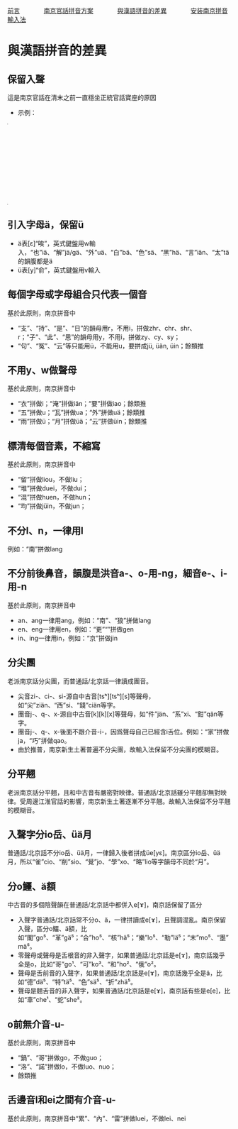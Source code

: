 <tr>
<td><a style="margin-right: 50px;" href="https://uliloewi.github.io/LangJinPinIn/CiwnIwn">前言</a></td>
<td ><a style="margin-right: 50px;" href="https://uliloewi.github.io/LangJinPinIn/PinInFangAng">南京官話拼音方案</a></td>
<td ><a style="margin-right: 50px;" href="https://uliloewi.github.io/LangJinPinIn/LinIwnChaI">與漢語拼音的差異</a></td>
<td ><a style="margin-right: 50px;" href="https://uliloewi.github.io/LangJinPinIn/angzhuangfa">安装南京拼音輸入法</a></td>
</tr>

# 與漢語拼音的差異

## 保留入聲
這是南京官話在清末之前一直穩坐正統官話寶座的原因
- 示例：

<table style="width:1px; white-space:nowrap; text-align:center;">
  <tr>
	<td>調名</td>
    <td>陰平</td>
	<td>陽平</td>
    <td>上</td>
    <td>去</td>
    <td>入</td>
  </tr>
  <tr>
	<td>調值</td>
    <td>31[˧˩]</td>
	<td>13[˩˧]</td>
    <td>212[˨˩˨]</td>
    <td>44[˦˦]</td>
    <td>5[˥]</td>
  </tr>
  <tr>
	<td>例字組一</td>
    <td>i¹ 衣</td>
    <td>i² 移</td>
    <td>i³ 已</td>
    <td>i⁴ 意</td>
	<td>i⁵ 一</td>
  </tr>  
  <tr>
    <td>例字組二</td>
    <td>shr¹ 詩</td>
    <td>shr² 時</td>
    <td>shr³ 使</td>
    <td>shr⁴ 是</td>
	<td>shr⁵ 十</td>
  </tr>
  <tr>
    <td>例字組三</td>
    <td>cä¹ 猜</td>
    <td>cä² 才</td>
    <td>cä³ 踩</td>
    <td>cä⁴ 菜</td>
	<td>cä⁵ 測</td>
  </tr>
   <tr>
	<td>例字組四</td>
    <td>ho¹ 呵</td>
    <td>ho² 河</td>
    <td>ho³ 火</td>
    <td>ho⁴ 貨</td>
	<td>ho⁵ 喝</td>
  </tr> 
</table>


## 引入字母ä，保留ü
- ä表[ɛ]“唉”，英式鍵盤用w輸入，“也”iä、“解”jä/gä、“外”uä、“白”bä、“色”sä、“黑”hä、“言”iän、“太”tä的韻腹都是ä
- ü表[y]“俞”，英式鍵盤用v輸入

## 每個字母或字母組合只代表一個音
基於此原則，南京拼音中
- “支”、“持”、“是”、“日”的韻母用r，不用i，拼做zhr、chr、shr、r；“子”、“此”、“思”的韻母用y，不用i，拼做zy、cy、sy；
- “句”、“冤”、“云”等只能用ü，不能用u，要拼成jü, üän, üin；餘類推

## 不用y、w做聲母
基於此原則，南京拼音中
- “衣”拼做i；“淹”拼做iän；“要”拼做iao；餘類推
- “五”拼做u；“瓦”拼做ua；“外”拼做uä；餘類推
- “雨”拼做ü；“月”拼做üä；“云”拼做üin；餘類推


## 標清每個音素，不縮寫
基於此原則，南京拼音中
- “留”拼做liou，不做liu；
- “堆”拼做duei，不做dui；
- “混”拼做huen，不做hun；
- “均”拼做jüin，不做jun；

## 不分l、n，一律用l
例如：“南”拼做lang

## 不分前後鼻音，韻腹是洪音a-、o-用-ng，細音e-、i-用-n
基於此原則，南京拼音中
- an、ang一律用ang，例如：“南”、“狼”拼做lang
- en、eng一律用en，例如：“更”“”拼做gen
- in、ing一律用in，例如：“京”拼做jin

## 分尖團
老派南京話分尖團，而普通話/北京話一律讀成團音。
- 尖音zi-、ci-、si-源自中古音[tsʰ][tsʰ][s]等聲母，如“尖”ziän、“西”si、“錢”ciän等字。
- 團音j-、q-、x-源自中古音[k][k][x]等聲母，如“件”jän、“系”xi、“鉗”qän等字。
- 團音j-、q-、x-後面不跟介音-i-，因爲聲母自己已經含i舌位。例如：“家”拼做ja，“巧”拼做qao。
- 由於推普，南京新生土著普遍不分尖團，故輸入法保留不分尖團的模糊音。

## 分平翹
老派南京話分平翹，且和中古音有嚴密對映律。普通話/北京話雖分平翹卻無對映律。受周邊江淮官話的影響，南京新生土著逐漸不分平翹。故輸入法保留不分平翹的模糊音。

## 入聲字分io岳、üä月
普通話/北京話不分io岳、üä月，一律歸入後者拼成üe[yɛ]。南京區分io岳、üä月，所以“雀”cio、“削”sio、“覺”jo、“學”xo、“略”lio等字韻母不同於“月”。

## 分o鱷、ä額
中古音的多個陰聲韻在普通話/北京話中都併入e[ɤ]，南京話保留了區分
- 入聲字普通話/北京話常不分o、ä，一律拼讀成e[ɤ]，且聲調混亂。南京保留入聲，區分o鱷、ä額，比如“閣”go⁵、“革”gä⁵；“合”ho⁵、“核”hä⁵；“樂”lo⁵、“勒”lä⁵；“末”mo⁵、“墨”mä⁵。
- 零聲母或聲母是舌根音的非入聲字，如果普通話/北京話是e[ɤ]，南京話幾乎全是o，比如“哥”go¹、“可”ko³、“和”ho²、“俄”o²。
- 聲母是舌前音的入聲字，如果普通話/北京話是e[ɤ]，南京話幾乎全是ä，比如“德”dä⁵、“特”tä⁵、“色”sä⁵、“折”zhä⁵。
- 聲母是翹舌音的非入聲字，如果普通話/北京話是e[ɤ]，南京話有些是e[e]，比如“車”che¹、“蛇”she²。

## o前無介音-u-
基於此原則，南京拼音中
- “鍋”、“哥”拼做go，不做guo；
- “洛”、“諾”拼做lo，不做luo、nuo；
- 餘類推

## 舌邊音l和ei之間有介音-u-
基於此原則，南京拼音中“累”、“內”、“雷”拼做luei，不做lei、nei